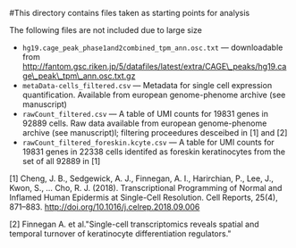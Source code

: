 #This directory contains files taken as starting points for analysis

The following files are not included due to large size
 + `hg19.cage_peak_phase1and2combined_tpm_ann.osc.txt` — downloadable from http://fantom.gsc.riken.jp/5/datafiles/latest/extra/CAGE\_peaks/hg19.cage\_peak\_tpm\_ann.osc.txt.gz 
 + `metaData-cells_filtered.csv`  — Metadata for single cell expression quantification. Available from  european genome-phenome archive (see manuscript)
+ `rawCount_filtered.csv` —  A table of UMI counts for 19831 genes in 92889  cells. Raw data available from european genome-phenome archive (see manuscript)l; filtering proceedures desceibed in [1] and [2]
+ `rawCount_filtered_foreskin.kcyte.csv` — A table for UMI counts for 19831 genes in 22338 cells identifed as foreskin keratinocytes from the set of all 92889 in [1]
 

[1] Cheng, J. B., Sedgewick, A. J., Finnegan, A. I., Harirchian, P., Lee, J., Kwon, S., … Cho, R. J. (2018). Transcriptional Programming of Normal and Inflamed Human Epidermis at Single-Cell Resolution. Cell Reports, 25(4), 871–883. http://doi.org/10.1016/j.celrep.2018.09.006

[2] Finnegan A. et al."Single-cell transcriptomics reveals spatial and temporal turnover of keratinocyte differentiation regulators."

